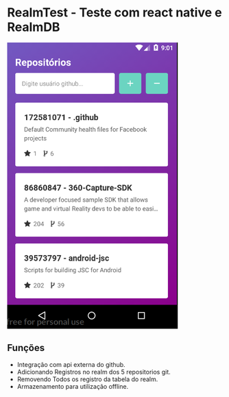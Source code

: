 # RealmTest - Teste com react native e RealmDB

![imagem com a tela do sistema](https://github.com/fabioindaiatuba/RealmTest/raw/master/snapshots/tela1.png)

## Funções

* Integração com api externa do github.
* Adicionando Registros no realm dos 5 repositorios git.
* Removendo Todos os registro da tabela do realm.
* Armazenamento para utilização offline.
